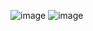 ![image](https://user-images.githubusercontent.com/80747735/161248449-07d4b46f-d219-4b10-8ea2-d64544ada2bb.png)
![image](https://user-images.githubusercontent.com/80747735/161248463-13deb4b6-18ce-4019-ae4f-c741bce580c0.png)
